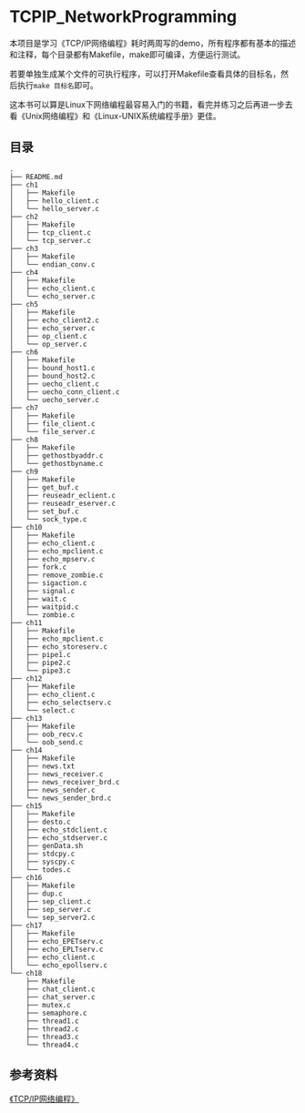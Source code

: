 <!--
 * @Author: dylan
 * @Date: 2021-06-27 17:59:55
 * @LastEditTime: 2021-06-27 18:29:27
 * @LastEditors: dylan
 * @Description: 
 * @FilePath: /TCPIP_NetworkProgramming/README.md
-->
# TCPIP_NetworkProgramming

本项目是学习《TCP/IP网络编程》耗时两周写的demo，所有程序都有基本的描述和注释，每个目录都有Makefile，make即可编译，方便运行测试。  

若要单独生成某个文件的可执行程序，可以打开Makefile查看具体的目标名，然后执行`make 目标名`即可。  

这本书可以算是Linux下网络编程最容易入门的书籍，看完并练习之后再进一步去看《Unix网络编程》和《Linux-UNIX系统编程手册》更佳。  

## 目录

```
.
├── README.md
├── ch1
│   ├── Makefile
│   ├── hello_client.c
│   └── hello_server.c
├── ch2
│   ├── Makefile
│   ├── tcp_client.c
│   └── tcp_server.c
├── ch3
│   ├── Makefile
│   └── endian_conv.c
├── ch4
│   ├── Makefile
│   ├── echo_client.c
│   └── echo_server.c
├── ch5
│   ├── Makefile
│   ├── echo_client2.c
│   ├── echo_server.c
│   ├── op_client.c
│   └── op_server.c
├── ch6
│   ├── Makefile
│   ├── bound_host1.c
│   ├── bound_host2.c
│   ├── uecho_client.c
│   ├── uecho_conn_client.c
│   └── uecho_server.c
├── ch7
│   ├── Makefile
│   ├── file_client.c
│   └── file_server.c
├── ch8
│   ├── Makefile
│   ├── gethostbyaddr.c
│   └── gethostbyname.c
├── ch9
│   ├── Makefile
│   ├── get_buf.c
│   ├── reuseadr_eclient.c
│   ├── reuseadr_eserver.c
│   ├── set_buf.c
│   └── sock_type.c
├── ch10
│   ├── Makefile
│   ├── echo_client.c
│   ├── echo_mpclient.c
│   ├── echo_mpserv.c
│   ├── fork.c
│   ├── remove_zombie.c
│   ├── sigaction.c
│   ├── signal.c
│   ├── wait.c
│   ├── waitpid.c
│   └── zombie.c
├── ch11
│   ├── Makefile
│   ├── echo_mpclient.c
│   ├── echo_storeserv.c
│   ├── pipe1.c
│   ├── pipe2.c
│   └── pipe3.c
├── ch12
│   ├── Makefile
│   ├── echo_client.c
│   ├── echo_selectserv.c
│   └── select.c
├── ch13
│   ├── Makefile
│   ├── oob_recv.c
│   └── oob_send.c
├── ch14
│   ├── Makefile
│   ├── news.txt
│   ├── news_receiver.c
│   ├── news_receiver_brd.c
│   ├── news_sender.c
│   └── news_sender_brd.c
├── ch15
│   ├── Makefile
│   ├── desto.c
│   ├── echo_stdclient.c
│   ├── echo_stdserver.c
│   ├── genData.sh
│   ├── stdcpy.c
│   ├── syscpy.c
│   └── todes.c
├── ch16
│   ├── Makefile
│   ├── dup.c
│   ├── sep_client.c
│   ├── sep_server.c
│   └── sep_server2.c
├── ch17
│   ├── Makefile
│   ├── echo_EPETserv.c
│   ├── echo_EPLTserv.c
│   ├── echo_client.c
│   └── echo_epollserv.c
└── ch18
    ├── Makefile
    ├── chat_client.c
    ├── chat_server.c
    ├── mutex.c
    ├── semaphore.c
    ├── thread1.c
    ├── thread2.c
    ├── thread3.c
    └── thread4.c
```

## 参考资料

[《TCP/IP网络编程》](https://book.douban.com/subject/25911735/)  